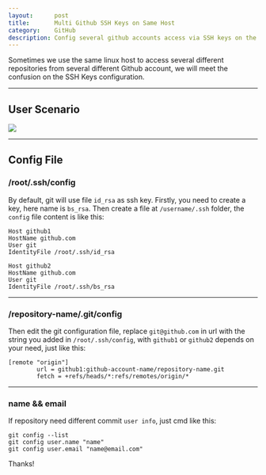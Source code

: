 ```yaml
---
layout:      post
title:       Multi Github SSH Keys on Same Host
category:    GitHub
description: Config several github accounts access via SSH keys on the same host.
---
```


Sometimes we use the same linux host to access several different repositories from several different Github account, we will meet the confusion on the SSH Keys configuration.

----------

## User Scenario ##

[![]({{site.baseurl}}/assets/img/github-multi-ssh.png)]({{site.baseurl}}/assets/img/github-multi-ssh.png)  

----------

## Config File ##

### /root/.ssh/config ###

By default, git will use file `id_rsa` as ssh key. Firstly, you need to create a key, here name is `bs_rsa`. Then create a file at `/username/.ssh` folder, the `config` file content is like this:  

```
Host github1
HostName github.com
User git
IdentityFile /root/.ssh/id_rsa

Host github2
HostName github.com
User git
IdentityFile /root/.ssh/bs_rsa
```

----------

### /repository-name/.git/config ###

Then edit the git configuration file, replace `git@github.com` in url with the string you added in `/root/.ssh/config`, with `github1` or `github2` depends on your need, just like this:  
```
[remote "origin"]
        url = github1:github-account-name/repository-name.git
        fetch = +refs/heads/*:refs/remotes/origin/*
```

----------

### name && email ###

If repository need different commit `user info`, just cmd like this:
```
git config --list
git config user.name "name"
git config user.email "name@email.com"
``` 

Thanks!